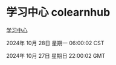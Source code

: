 # 学习中心 colearnhub
[学习中心](http://219.139.197.74:56308/colearnhub/)

2024年 10月 28日 星期一 06:00:02 CST

2024年 10月 27日 星期日 22:00:02 GMT

